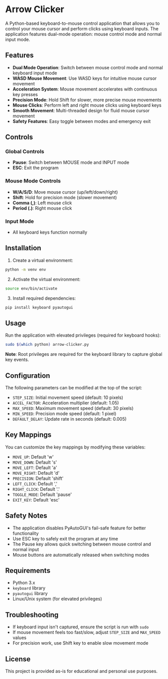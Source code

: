 # Arrow Clicker

A Python-based keyboard-to-mouse control application that allows you to control your mouse cursor and perform clicks using keyboard inputs. The application features dual-mode operation: mouse control mode and normal input mode.

## Features

- **Dual Mode Operation**: Switch between mouse control mode and normal keyboard input mode
- **WASD Mouse Movement**: Use WASD keys for intuitive mouse cursor movement
- **Acceleration System**: Mouse movement accelerates with continuous key presses
- **Precision Mode**: Hold Shift for slower, more precise mouse movements
- **Mouse Clicks**: Perform left and right mouse clicks using keyboard keys
- **Smooth Movement**: Multi-threaded design for fluid mouse cursor movement
- **Safety Features**: Easy toggle between modes and emergency exit

## Controls

### Global Controls
- **Pause**: Switch between MOUSE mode and INPUT mode
- **ESC**: Exit the program

### Mouse Mode Controls
- **W/A/S/D**: Move mouse cursor (up/left/down/right)
- **Shift**: Hold for precision mode (slower movement)
- **Comma (,)**: Left mouse click
- **Period (.)**: Right mouse click

### Input Mode
- All keyboard keys function normally

## Installation

1. Create a virtual environment:
```bash
python -m venv env
```

2. Activate the virtual environment:
```bash
source env/bin/activate
```

3. Install required dependencies:
```bash
pip install keyboard pyautogui
```

## Usage

Run the application with elevated privileges (required for keyboard hooks):

```bash
sudo $(which python) arrow-clicker.py
```

**Note**: Root privileges are required for the keyboard library to capture global key events.

## Configuration

The following parameters can be modified at the top of the script:

- `STEP_SIZE`: Initial movement speed (default: 10 pixels)
- `ACCEL_FACTOR`: Acceleration multiplier (default: 1.05)
- `MAX_SPEED`: Maximum movement speed (default: 30 pixels)
- `MIN_SPEED`: Precision mode speed (default: 1 pixel)
- `DEFAULT_DELAY`: Update rate in seconds (default: 0.005)

## Key Mappings

You can customize the key mappings by modifying these variables:

- `MOVE_UP`: Default 'w'
- `MOVE_DOWN`: Default 's'
- `MOVE_LEFT`: Default 'a' 
- `MOVE_RIGHT`: Default 'd'
- `PRECISION`: Default 'shift'
- `LEFT_CLICK`: Default ','
- `RIGHT_CLICK`: Default '.'
- `TOGGLE_MODE`: Default 'pause'
- `EXIT_KEY`: Default 'esc'

## Safety Notes

- The application disables PyAutoGUI's fail-safe feature for better functionality
- Use ESC key to safely exit the program at any time
- The Pause key allows quick switching between mouse control and normal input
- Mouse buttons are automatically released when switching modes

## Requirements

- Python 3.x
- `keyboard` library
- `pyautogui` library
- Linux/Unix system (for elevated privileges)

## Troubleshooting

- If keyboard input isn't captured, ensure the script is run with `sudo`
- If mouse movement feels too fast/slow, adjust `STEP_SIZE` and `MAX_SPEED` values
- For precision work, use Shift key to enable slow movement mode

## License

This project is provided as-is for educational and personal use purposes.
